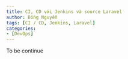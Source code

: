 ```yaml
---
title: CI, CD với Jenkins và source Laravel
author: Đồng Nguyễn
tags: [CI / CD, Jenkins, Laravel]
categories:
- [DevOps]
---
```


To be continue